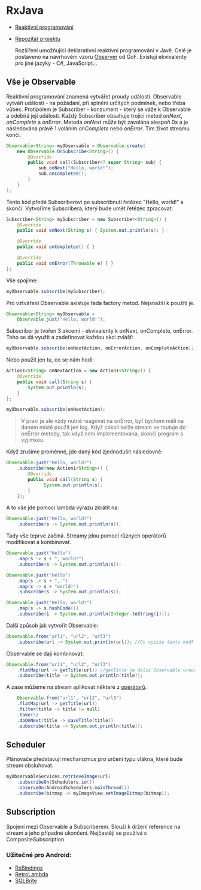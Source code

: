 # RxJava

* [Reaktivní programování](http://reactivex.io/)
* [Repozitář projektu](https://github.com/ReactiveX/RxJava)

  Rozšíření umožňující deklarativní reaktivní programování v Javě. Celé je postaveno na návrhovém vzoru [Observer](https://en.wikipedia.org/wiki/Observer_pattern) od GoF. Existují ekvivalenty pro jiné jazyky - C\#, JavaScript...

## Vše je Observable

Reaktivní programování znamená vytvářet proudy událostí. Observable vytváří události - na požádání, při splnění určitých podmínek, nebo třeba vůbec. Protipólem je Subscriber - konzument - který se váže k Observable a odebírá její události. Každý Subscriber obsahuje trojici metod _onNext_, _onComplete_ a _onError_. Metoda _onNext_ může být zavolána alespoň 0x a je následována právě 1 voláním _onComplete_ nebo _onError_. Tím život streamu končí.

```java
Observable<String> myObservable = Observable.create(
    new Observable.OnSubscribe<String>() {
        @Override
        public void call(Subscriber<? super String> sub) {
            sub.onNext("Hello, world!");
            sub.onCompleted();
        }
    }
);
```

Tento kód předá Subscriberovi po subscribnutí řetězec "Hello, world!" a skončí. Vytvoříme Subscribera, který bude umět řetězec zpracovat:

```java
Subscriber<String> mySubscriber = new Subscriber<String>() {
    @Override
    public void onNext(String s) { System.out.println(s); }

    @Override
    public void onCompleted() { }

    @Override
    public void onError(Throwable e) { }
};
```

Vše spojíme:

```java
myObservable.subscribe(mySubscriber);
```

Pro vztváření Observable axistuje řada factory metod. Nejsnažší k použití je.

```java
Observable<String> myObservable =
    Observable.just("Hello, world!");
```

Subscriber je tvořen 3 akcemi - ekvivalenty k onNext, onComplete, onError. Toho se dá využít a zadefinovat každou akci zvlášť:

```java
myObservable.subscribe(onNextAction, onErrorAction, onCompleteAction);
```

Nebo použít jen tu, co se nám hodí:

```java
Action1<String> onNextAction = new Action1<String>() {
    @Override
    public void call(String s) {
        System.out.println(s);
    }
};

myObservable.subscribe(onNextAction);
```

> V praxi je ale vždy nutné reagovat na onError, byť bychom měli na daném místě použít jen log. Když cokoli selže stream se routuje do onError metody, tak když není implementována, skončí program s výjimkou.

Když zrušíme proměnné, jde daný kód zjednodušit následovně:

```java
Observable.just("Hello, world!")
    .subscribe(new Action1<String>() {
        @Override
        public void call(String s) {
              System.out.println(s);
        }
    });
```

A to vše jde pomocí lambda výrazu zkrátit na:

```java
Observable.just("Hello, world!")
    .subscribe(s -> System.out.println(s));
```

Tady vše teprve začíná. Streamy jdou pomocí různých operátorů modifikovat a kombinovat.

```java
Observable.just("Hello")
    .map(s -> s + ", world!")
    .subscribe(s -> System.out.println(s));
```

```java
Observable.just("Hello")
    .map(s -> s + ", ")
    .map(s -> s + "world!")
    .subscribe(s -> System.out.println(s));
```

```java
Observable.just("Hello, world!")
    .map(s -> s.hashCode())
    .subscribe(i -> System.out.println(Integer.toString(i)));
```

Další způsob jak vytvořit Observable:

```java
Observable.from("url1", "url2", "url3")
    .subscribe(url -> System.out.println(url)); //Co vypíše tento kód?
```

Observable se dají kombinovat:

```java
Observable.from("url1", "url2", "url3")
    .flatMap(url -> getTitle(url)) //getTitle je dalsi Observable vracejici titulek Url
    .subscribe(title -> System.out.println(title));
```

A zase můžeme na stream aplikovat některé z [operátorů](https://github.com/ReactiveX/RxJava/wiki/Alphabetical-List-of-Observable-Operators).

```java
    Observable.from("url1", "url2", "url3")
    .flatMap(url -> getTitle(url))
    .filter(title -> title != null)
    .take(5)
    .doOnNext(title -> saveTitle(title))
    .subscribe(title -> System.out.println(title));
```

## Scheduler

Plánovače představují mechanizmus pro určení typu vlákna, které bude stream obsluhovat.

```java
myObservableServices.retrieveImage(url)
    .subscribeOn(Schedulers.io())
    .observeOn(AndroidSchedulers.mainThread())
    .subscribe(bitmap -> myImageView.setImageBitmap(bitmap));
```

## Subscription

Spojení mezi Observable a Subscriberem. Slouží k držení reference na stream a jeho případné ukončení. Nejčastěji se používá s CompositeSubscription.

### Užitečné pro Android:

* [RxBindings](https://github.com/JakeWharton/RxBinding)
* [RetroLambda](https://github.com/evant/gradle-retrolambda)
* [SQLBrite](https://github.com/square/sqlbrite)

